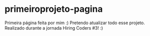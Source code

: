 # primeiroprojeto-pagina

Primeira página feita por mim :) 
Pretendo atualizar todo esse projeto. 
Realizado durante a jornada Hiring Coders #3! :) 
